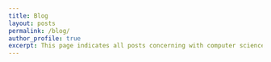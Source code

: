 ```yaml
---
title: Blog
layout: posts
permalink: /blog/
author_profile: true
excerpt: This page indicates all posts concerning with computer science and with the major interests in artificial intelligence.
---
```



